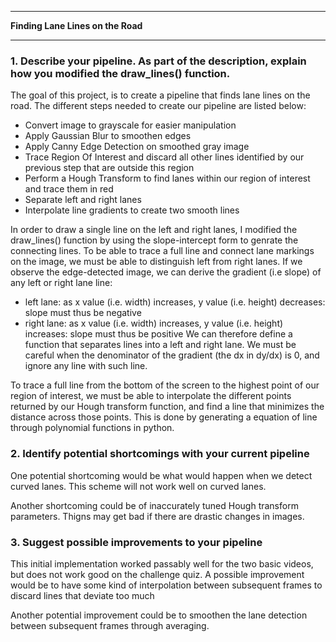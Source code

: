 
---

**Finding Lane Lines on the Road**

---


### 1. Describe your pipeline. As part of the description, explain how you modified the draw_lines() function.

The goal of this project, is to create a pipeline that finds lane lines on the road. The different steps needed to create our pipeline are listed below:

* Convert image to grayscale for easier manipulation
* Apply Gaussian Blur to smoothen edges
* Apply Canny Edge Detection on smoothed gray image
* Trace Region Of Interest and discard all other lines identified by our previous step that are outside this region
* Perform a Hough Transform to find lanes within our region of interest and trace them in red
* Separate left and right lanes
* Interpolate line gradients to create two smooth lines

In order to draw a single line on the left and right lanes, I modified the draw_lines() function by using the slope-intercept form to genrate the connecting lines.
To be able to trace a full line and connect lane markings on the image, we must be able to distinguish left from right lanes.
If we observe the edge-detected image, we can derive the gradient (i.e slope) of any left or right lane line:
* left lane: as x value (i.e. width) increases, y value (i.e. height) decreases: slope must thus be negative
* right lane: as x value (i.e. width) increases, y value (i.e. height) increases: slope must thus be positive
We can therefore define a function that separates lines into a left and right lane. We must be careful when the denominator of the gradient (the dx in dy/dx) is 0, and ignore any line with such line.

To trace a full line from the bottom of the screen to the highest point of our region of interest, we must be able to interpolate the different points returned by our Hough transform function, and find a line that minimizes the distance across those points. This is done by generating a equation of line through polynomial functions in python.

### 2. Identify potential shortcomings with your current pipeline

One potential shortcoming would be what would happen when we detect curved lanes. This scheme will not work well on curved lanes. 

Another shortcoming could be of inaccurately tuned Hough transform parameters. Thigns may get bad if there are drastic changes in images.


### 3. Suggest possible improvements to your pipeline
This initial implementation worked passably well for the two basic videos, but does not work good on the challenge quiz. 
A possible improvement would be to have some kind of interpolation between subsequent frames to discard lines that deviate too much

Another potential improvement could be to smoothen the lane detection between subsequent frames through averaging.
